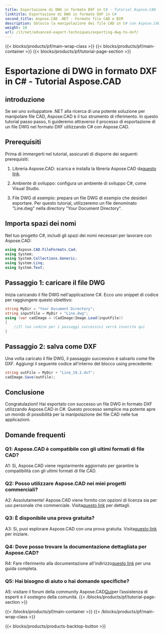 ```yaml
---
title: Esportazione di DWG in formato DXF in C# - Tutorial Aspose.CAD
linktitle: Esportazione di DWG in formato DXF in C#
second_title: Aspose.CAD .NET - Formato file CAD e BIM
description: Sblocca la manipolazione dei file CAD in C# con Aspose.CAD. Impara ad esportare DWG in DXF senza sforzo. Segui la nostra guida passo passo per un'integrazione perfetta.
weight: 10
url: /it/net/advanced-export-techniques/exporting-dwg-to-dxf/
---
```


{{< blocks/products/pf/main-wrap-class >}}
{{< blocks/products/pf/main-container >}}
{{< blocks/products/pf/tutorial-page-section >}}

# Esportazione di DWG in formato DXF in C# - Tutorial Aspose.CAD

## introduzione

Se sei uno sviluppatore .NET alla ricerca di una potente soluzione per manipolare file CAD, Aspose.CAD è il tuo strumento di riferimento. In questo tutorial passo passo, ti guideremo attraverso il processo di esportazione di un file DWG nel formato DXF utilizzando C# con Aspose.CAD.

## Prerequisiti

Prima di immergerti nel tutorial, assicurati di disporre dei seguenti prerequisiti:

1.  Libreria Aspose.CAD: scarica e installa la libreria Aspose.CAD da[questo link](https://releases.aspose.com/cad/net/).

2. Ambiente di sviluppo: configura un ambiente di sviluppo C#, come Visual Studio.

3. File DWG di esempio: prepara un file DWG di esempio che desideri esportare. Per questo tutorial, utilizzeremo un file denominato "Line.dwg" nella directory "Your Document Directory".

## Importa spazi dei nomi

Nel tuo progetto C#, includi gli spazi dei nomi necessari per lavorare con Aspose.CAD:

```csharp
using Aspose.CAD.FileFormats.Cad;
using System;
using System.Collections.Generic;
using System.Linq;
using System.Text;
```

## Passaggio 1: caricare il file DWG

Inizia caricando il file DWG nell'applicazione C#. Ecco uno snippet di codice per raggiungere questo obiettivo:

```csharp
string MyDir = "Your Document Directory";
string inputFile = MyDir + "Line.dwg";
using (var cadImage = (CadImage)Image.Load(inputFile))
{
    //Il tuo codice per i passaggi successivi verrà inserito qui
}
```

## Passaggio 2: salva come DXF

Una volta caricato il file DWG, il passaggio successivo è salvarlo come file DXF. Aggiungi il seguente codice all'interno del blocco using precedente:

```csharp
string outFile = MyDir + "Line_19.2.dxf";
cadImage.Save(outFile);
```

## Conclusione

Congratulazioni! Hai esportato con successo un file DWG in formato DXF utilizzando Aspose.CAD in C#. Questo processo semplice ma potente apre un mondo di possibilità per la manipolazione dei file CAD nelle tue applicazioni.

## Domande frequenti

### Q1: Aspose.CAD è compatibile con gli ultimi formati di file CAD?

A1: Sì, Aspose.CAD viene regolarmente aggiornato per garantire la compatibilità con gli ultimi formati di file CAD.

### Q2: Posso utilizzare Aspose.CAD nei miei progetti commerciali?

 A2: Assolutamente! Aspose.CAD viene fornito con opzioni di licenza sia per uso personale che commerciale. Visita[questo link](https://purchase.aspose.com/buy) per dettagli.

### Q3: È disponibile una prova gratuita?

 A3: Sì, puoi esplorare Aspose.CAD con una prova gratuita. Visita[questo link](https://releases.aspose.com/) per iniziare.

### Q4: Dove posso trovare la documentazione dettagliata per Aspose.CAD?

 R4: Fare riferimento alla documentazione all'indirizzo[questo link](https://reference.aspose.com/cad/net/) per una guida completa.

### Q5: Hai bisogno di aiuto o hai domande specifiche?

 A5: visitare il forum della community Aspose.CAD[Qui](https://forum.aspose.com/c/cad/19)per l’assistenza di esperti e il sostegno della comunità.
{{< /blocks/products/pf/tutorial-page-section >}}

{{< /blocks/products/pf/main-container >}}
{{< /blocks/products/pf/main-wrap-class >}}

{{< blocks/products/products-backtop-button >}}
